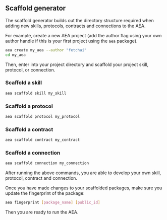 ## Scaffold generator

The scaffold generator builds out the directory structure required when adding new skills, protocols, contracts and connections to the AEA.

For example, create a new AEA project (add the author flag using your own author handle if this is your first project using the `aea` package).

``` bash
aea create my_aea --author "fetchai"
cd my_aea
```

Then, enter into your project directory and scaffold your project skill, protocol, or connection.


### Scaffold a skill

``` bash
aea scaffold skill my_skill
```


### Scaffold a protocol

``` bash
aea scaffold protocol my_protocol
```


### Scaffold a contract

``` bash
aea scaffold contract my_contract
```

### Scaffold a connection

``` bash
aea scaffold connection my_connection
```

After running the above commands, you are able to develop your own skill, protocol, contract and connection.

Once you have made changes to your scaffolded packages, make sure you update the fingerprint of the package:

``` bash
aea fingerprint [package_name] [public_id]
```

Then you are ready to run the AEA.

<br />